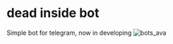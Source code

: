 # dead inside bot
Simple bot for telegram, now in developing
![bots_ava](https://user-images.githubusercontent.com/94428940/174492017-3fb536da-bd1e-4c44-ac0f-e9d0e3834f43.png)
